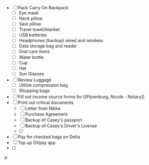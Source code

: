 - [ ] Pack Carry On Backpack
	- [ ] Eye mask
	- [ ] Neck pillow
	- [ ] Seat pillow
	- [ ] Travel towel/blanket
	- [ ] USB batteries 
	- [ ] Headphones (backup) wired and wireless
	- [ ] Data storage bag and reader 
	- [ ] Oral care items 
	- [ ] Water bottle 
	- [ ] Cup
	- [ ] Hat
	- [ ] Sun Glasses 
- [ ] Review Luggage 
	- [ ] Utilize compression bag
	- [ ] Shopping bags 
- [ ] Fill out income source forms for [[Pijnenburg, Nicole - Notary]]
- [ ] Print out critical documents
	- [ ] Letter from Nikka
	- [ ] Purchase Agreement
	- [ ] Backup of Casey's passport
	- [ ] Backup of Casey's Driver's License 
	- [ ] 
- [ ] Pay for checked bags on Delta 
- [ ] Top up OVpay app 
- [ ] 
p
